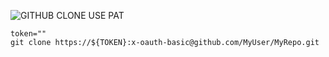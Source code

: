 ![GITHUB CLONE USE PAT](https://docs.github.com/en/github/authenticating-to-github/keeping-your-account-and-data-secure/creating-a-personal-access-token)
      
    token=""
    git clone https://${TOKEN}:x-oauth-basic@github.com/MyUser/MyRepo.git
